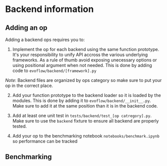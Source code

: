 # Backend information

## Adding an op

Adding a backend ops requires you to:

1. Implement the op for each backend using the same function prototype. It's
your responsibility to unify API accross the various underlying frameworks. As
a rule of thumb avoid exposing unecessary options or using positional argument
when not needed. This is done by adding code
to `evoflow/backend/[framework].py`

*Note*: Backend files are organized by ops category so make sure to put your op
in the correct place.

2. Add your function prototype to the backend loader so it is loaded by the
modules. This is done by adding it to `evoflow/backend/__init__.py`. Make sure
to add it at the same position than it is in the backend code.

3. Add at least one unit test in `tests/backend/test_[op catregory].py`. Make
sure to use the `backend` fixture to ensure all backend are properly tested.

4. Add your op to the benchmarking notebook `notebooks/benchmark.ipynb` so
   performance can be tracked


## Benchmarking
